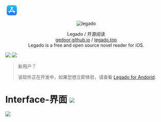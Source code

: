 [![icon_appstore](./readme/icon_appstore_32px-42px.png)](https://www.apple.com.cn/app-store/)

<div align="center">
<img width="125" height="125" src="https://github.com/heziyouyi/YueDuFlutter/blob/master/readme/launcher-web.png" alt="legado"/>
  
Legado / 开源阅读
<br>
<a href="https://gedoor.github.io" target="_blank">gedoor.github.io</a> / <a href="https://www.legado.top/" target="_blank">legado.top</a>
<br>
Legado is a free and open source novel reader for iOS.
</div>

[![](https://img.shields.io/badge/-Contents:-696969.svg)](#contents) [![](https://img.shields.io/badge/-Interface-F5F5F5.svg)](#Interface-界面-)

>新用户？
>
>该软件正在开发中，如果您想立即体验，请查看 [Legado for Andorid](https://github.com/gedoor/legado).

# Interface-界面 [![](https://img.shields.io/badge/-Interface-F5F5F5.svg)](#Interface-界面-)
<img src="https://github.com/gedoor/YueDuFlutter/blob/master/readme/index.jpg" width="270">
